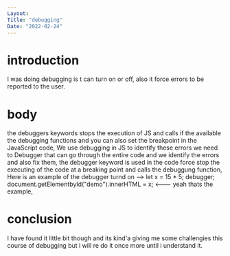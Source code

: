 ```yaml
---
Layout:
Title: "debugging"
Date: "2022-02-24"
---
```


# introduction

I was doing debugging is t can turn on or off, also it force errors to be reported to the user.

# body

the debuggers keywords stops the execution of JS  and calls if the available the debugging functions and you can also set the breakpoint in the JavaScript code, We use debugging in JS to identify these errors we need to Debugger  that can go through the entire code and we identify the errors and also fix them, the debugger keyword is used in the code force stop the executing of the code at a breaking point and calls the debuggung function, Here is an example of the debugger turnd on --> let x = 15 * 5;
debugger;
document.getElementbyId("demo").innerHTML = x; <--- yeah thats the example,

# conclusion

I have found it little bit though and its kind'a giving me some challengies this course of debugging but i will re do it once more until i understand it.